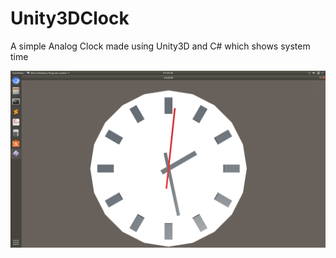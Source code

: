 # Unity3DClock
A simple Analog Clock made using Unity3D and C# which shows system time

![Screenshot](screenshot.png)
